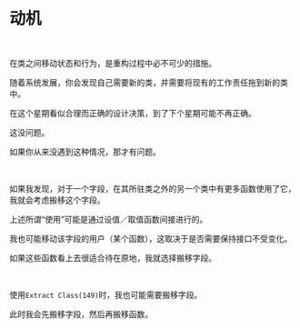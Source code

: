 # 动机

<br>

在类之间移动状态和行为，是重构过程中必不可少的措施。

随着系统发展，你会发现自己需要新的类，并需要将现有的工作责任拖到新的类中。

在这个星期看似合理而正确的设计决策，到了下个星期可能不再正确。

这没问题。

如果你从来没遇到这种情况，那才有问题。

<br>

如果我发现，对于一个字段，在其所驻类之外的另一个类中有更多函数使用了它，我就会考虑搬移这个字段。

上述所谓“使用”可能是通过设值／取值函数间接进行的。

我也可能移动该字段的用户（某个函数），这取决于是否需要保持接口不受变化。

如果这些函数看上去很适合待在原地，我就选择搬移字段。

<br>

使用`Extract Class(149)`时，我也可能需要搬移字段。

此时我会先搬移字段，然后再搬移函数。

<br>

